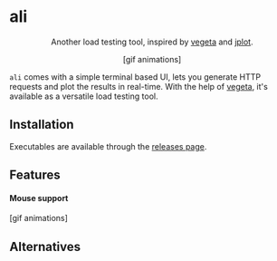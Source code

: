 # ali

<div align="center">

Another load testing tool, inspired by [vegeta](https://github.com/tsenart/vegeta) and [jplot](https://github.com/rs/jplot).

[gif animations]

</div>

`ali` comes with a simple terminal based UI, lets you generate HTTP requests and plot the results in real-time. With the help of [vegeta](https://github.com/tsenart/vegeta), it's available as a versatile load testing tool.

## Installation

Executables are available through the [releases page](https://github.com/nakabonne/ali/releases).

## Features
#### Mouse support

[gif animations]

## Alternatives